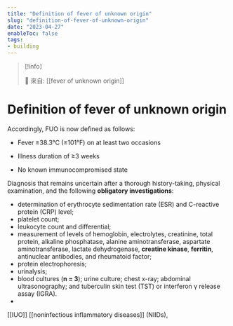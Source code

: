 ```yaml
---
title: "Definition of fever of unknown origin"
slug: "definition-of-fever-of-unknown-origin"
date: "2023-04-27"
enableToc: false
tags:
- building
---
```


> [!info]
>
> 🌱 來自: [[fever of unknown origin]]

# Definition of fever of unknown origin

Accordingly, FUO is now defined as follows:

- Fever ≥38.3°C (≥101°F) on at least two occasions

- Illness duration of ≥3 weeks

- No known immunocompromised state

Diagnosis that remains uncertain after a thorough history-taking, physical examination, and the following **obligatory investigations**:

- determination of erythrocyte sedimentation rate (ESR) and C-reactive protein (CRP) level;
- platelet count;
- leukocyte count and differential;
- measurement of levels of hemoglobin, electrolytes, creatinine, total protein, alkaline phosphatase, alanine aminotransferase, aspartate aminotransferase, lactate dehydrogenase, **creatine kinase**, **ferritin**, antinuclear antibodies, and rheumatoid factor;
- protein electrophoresis;
- urinalysis;
- blood cultures (**n = 3**); urine culture; chest x-ray; abdominal ultrasonography; and tuberculin skin test (TST) or interferon γ release assay (IGRA).
- 

[[IUO]] 
[[noninfectious inflammatory diseases]] (NIIDs), 
